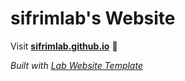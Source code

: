 
# sifrimlab's Website

Visit **[sifrimlab.github.io](https://sifrimlab.github.io)** 🚀

_Built with [Lab Website Template](https://greene-lab.gitbook.io/lab-website-template-docs)_

